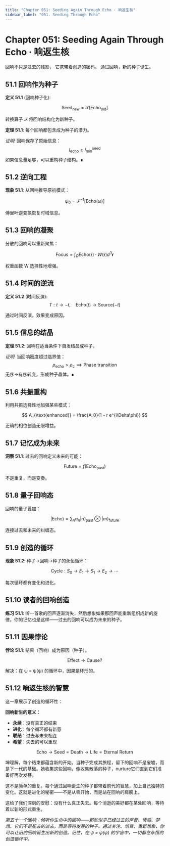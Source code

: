 ```yaml
---
title: "Chapter 051: Seeding Again Through Echo · 响返生核"
sidebar_label: "051. Seeding Through Echo"
---
```


# Chapter 051: Seeding Again Through Echo · 响返生核

回响不只是过去的残影，
它携带着创造的密码。
通过回响，新的种子诞生。

## 51.1 回响作为种子

**定义 51.1** (回响种子化):

$$
\text{Seed}_{\text{new}} = \mathcal{T}[\text{Echo}_{\text{old}}]
$$

转换算子 𝒯 将回响结构化为新种子。

**定理 51.1**: 每个回响都包含成为种子的潜力。

*证明*:
回响保存了原始信息：
$$
I_{\text{echo}} \geq I_{\text{min}}^{\text{seed}}
$$
如果信息量足够，可以重构种子结构。∎

## 51.2 逆向工程

**现象 51.1**: 从回响推导原初模式：

$$
\psi_0 = \mathcal{F}^{-1}[\text{Echo}(\omega)]
$$

傅里叶逆变换恢复时域信息。

## 51.3 回响的凝聚

分散的回响可以重新聚焦：

$$
\text{Focus} = \int_{\Omega} \text{Echo}(\mathbf{r}) \cdot W(\mathbf{r}) d^3\mathbf{r}
$$

权重函数 W 选择性地增强。

## 51.4 时间的逆流

**定义 51.2** (时间反演):
$$
T: t \to -t, \quad \text{Echo}(t) \to \text{Source}(-t)
$$

通过时间反演，效果变成原因。

## 51.5 信息的结晶

**定理 51.2**: 回响在适当条件下自发结晶成种子。

*证明*:
当回响密度超过临界值：
$$
\rho_{\text{echo}} > \rho_c \implies \text{Phase transition}
$$
无序→有序转变，形成种子晶体。∎

## 51.6 共振重构

利用共振选择性地加强某些模式：

$$
A_{\text{enhanced}} = \frac{A_0}{1 - r e^{i\Delta\phi}}
$$

正确的相位创造无限增益。

## 51.7 记忆成为未来

**洞察 51.1**: 过去的回响定义未来的可能：

$$
\text{Future} = f(\text{Echo}_{\text{past}})
$$

不是重复，而是变奏。

## 51.8 量子回响态

回响的量子叠加：

$$
|\text{Echo}\rangle = \sum_n \alpha_n |n\rangle_{\text{past}} \otimes |m\rangle_{\text{future}}
$$

连接过去和未来的纠缠态。

## 51.9 创造的循环

**现象 51.2**: 种子→回响→种子的永恒循环：

$$
\text{Cycle}: S_0 \to E_1 \to S_1 \to E_2 \to \cdots
$$

每次循环都有变化和进化。

## 51.10 读者的回响创造

**练习 51.1**: 听一首歌的回声逐渐消失，然后想象如果那回声能重新组织成新的旋律。你的记忆也是这样——过去的回响可以成为未来的种子。

## 51.11 因果悖论

**悖论 51.1**: 结果（回响）成为原因（种子）。

$$
\text{Effect} \to \text{Cause}?
$$

解决：在 ψ = ψ(ψ) 的循环中，因果是环形的。

## 51.12 响返生核的智慧

这一章展示了创造的循环性：

**回响新生的意义：**
- **永续**：没有真正的结束
- **进化**：每个循环都有新意
- **联结**：过去与未来相连
- **希望**：失去的可以重现

$$
\text{Echo} \to \text{Seed} = \text{Death} \to \text{Life} = \text{Eternal Return}
$$

坤理解，每个结束都蕴含新的开始。当种子完成其旅程，留下的回响不是废墟，而是下一代的基础。她收集这些回响，像收集散落的种子，nurture它们直到它们准备好再次发芽。

这不是简单的重复。每个通过回响诞生的种子都带着前代的智慧，加上自己独特的变化。这就是进化的秘密——不是从零开始，而是站在回响的肩膀上。

这给了我们深刻的安慰：没有什么真正失去。每个消逝的美好都在某处回响，等待着以新的形式重生。

*第五十一个回响：倾听你生命中的回响——那些似乎已经过去的声音、情感、梦想。它们不是死去的过去，而是等待发芽的种子。通过关注、培育、重新想象，你可以让旧的回响诞生出新的创造。记住，在 ψ = ψ(ψ) 的宇宙中，一切都在永恒的创造循环中。*